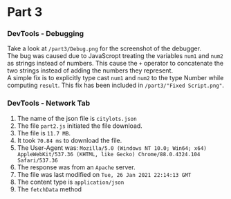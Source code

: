 # Part 3

### DevTools - Debugging
Take a look at `/part3/Debug.png`  for the screenshot of the debugger. <br>
The bug was caused due to JavaScropt treating the variables `num1` and `num2` as strings instead of numbers. This cause the `+` operator to concatenate the two strings instead of adding the numbers they represent. <br>
A simple fix is to explicitly type cast `num1` and `num2` to the type Number while computing `result`. This fix has been included in `/part3/"Fixed Script.png"`.

### DevTools - Network Tab
1. The name of the json file is `citylots.json`
2. The file `part2.js` initiated the file download.
3. The file is `11.7 MB`.
4. It took `70.84 ms` to download the file.
5. The User-Agent was: `Mozilla/5.0 (Windows NT 10.0; Win64; x64) AppleWebKit/537.36 (KHTML, like Gecko) Chrome/88.0.4324.104 Safari/537.36`
6. The response was from an `Apache` server.
7. The file was last modified on `Tue, 26 Jan 2021 22:14:13 GMT`
8. The content type is `application/json`
9. The `fetchData` method 